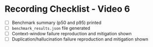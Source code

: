 # Recording Checklist - Video 6

- [ ] Benchmark summary (p50 and p95) printed
- [ ] `benchmark_results.json` file generated
- [ ] Context-window failure reproduction and mitigation shown
- [ ] Duplication/hallucination failure reproduction and mitigation shown
